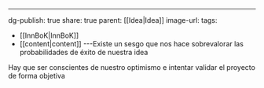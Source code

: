 ---
dg-publish: true
share: true
parent: [[Idea\|Idea]]
image-url: 
tags:
- [[InnBoK\|InnBoK]]
- [[content\|content]]
---Existe un sesgo que nos hace sobrevalorar las probabilidades de éxito de nuestra idea

Hay que ser conscientes de nuestro optimismo e intentar validar el proyecto de forma objetiva